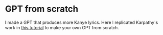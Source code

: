 # GPT from scratch

I made a GPT that produces more Kanye lyrics.
Here I replicated Karpathy's work in [this tutorial](https://www.youtube.com/watch?v=kCc8FmEb1nY) to make your own GPT from scratch. 

